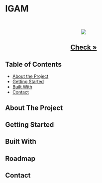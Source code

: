# IGAM

<br />

<p align = "center">
  <img src=  />
</p>
  <h2 align="center"><a href=''><strong>Check »</strong></a>

<!-- TABLE OF CONTENTS -->

## Table of Contents

- [About the Project](#about-the-project)
- [Getting Started](#getting-started)
- [Built With](#built-with)
- [Contact](#contact)

<!-- ABOUT THE PROJECT -->

## About The Project




<!-- GETTING STARTED -->

## Getting Started



## Built With





## Roadmap





## Contact

